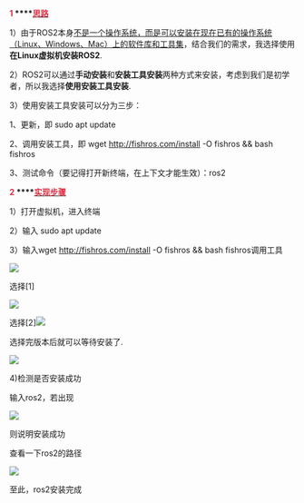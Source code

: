 **<font style="color:#DF2A3F;">1  </font>****<u><font style="color:#DF2A3F;">思路</font></u>**

1）由于ROS2本身<u>不是一个操作系统，而是可以安装在现在已有的操作系统（Linux、Windows、Mac）上的软件库和工具集</u>，结合我们的需求，我选择使用**在Linux虚拟机安装ROS2**.

2）ROS2可以通过**手动安装**和**安装工具安装**两种方式来安装，考虑到我们是初学者，所以我选择**使用安装工具安装**.

3）使用安装工具安装可以分为三步：

1、更新，即 sudo apt update

2、调用安装工具，即 wget http://fishros.com/install -O fishros && bash fishros

3、测试命令（要记得打开新终端，在上下文才能生效）：ros2



**<font style="color:#DF2A3F;">2  </font>****<u><font style="color:#DF2A3F;">实现步骤</font></u>**

1）打开虚拟机，进入终端

2）输入 sudo apt update

3）输入wget http://fishros.com/install -O fishros && bash fishros调用工具

![](https://cdn.nlark.com/yuque/0/2025/png/61411083/1759803381780-e597ac4a-48d4-4b54-98dc-3749011b6f31.png)

选择[1]



![](https://cdn.nlark.com/yuque/0/2025/png/61411083/1759803465043-13f75b26-e5d6-4b97-9203-d73818f907fa.png)

选择[2]![](https://cdn.nlark.com/yuque/0/2025/png/61411083/1759805317846-89d824bd-59c6-4311-a8fd-58987c38e11a.png)

选择完版本后就可以等待安装了.

![](https://cdn.nlark.com/yuque/0/2025/png/61411083/1759806109951-ac7dba57-378f-4a5e-8aa9-6f5222cf396f.png)

4)检测是否安装成功

输入ros2，若出现

![](https://cdn.nlark.com/yuque/0/2025/png/61411083/1759806354172-fb13f72c-e1ca-4e66-8ae2-85ace1808fcf.png)

则说明安装成功

查看一下ros2的路径

![](https://cdn.nlark.com/yuque/0/2025/png/61411083/1759806455819-bc00a152-5eb8-4659-adf4-ca3103154e34.png)

至此，ros2安装完成

